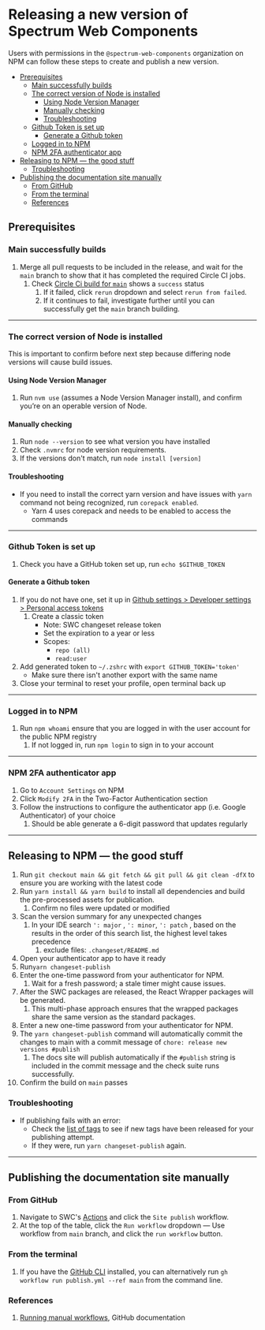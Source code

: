 <!-- omit from toc -->

# Releasing a new version of Spectrum Web Components

Users with permissions in the `@spectrum-web-components` organization on NPM can follow these steps to create and publish a new version.

-   [Prerequisites](#prerequisites)
    -   [Main successfully builds](#main-successfully-builds)
    -   [The correct version of Node is installed](#the-correct-version-of-node-is-installed)
        -   [Using Node Version Manager](#using-node-version-manager)
        -   [Manually checking](#manually-checking)
        -   [Troubleshooting](#troubleshooting)
    -   [Github Token is set up](#github-token-is-set-up)
        -   [Generate a Github token](#generate-a-github-token)
    -   [Logged in to NPM](#logged-in-to-npm)
    -   [NPM 2FA authenticator app](#npm-2fa-authenticator-app)
-   [Releasing to NPM — the good stuff](#releasing-to-npm--the-good-stuff)
    -   [Troubleshooting](#troubleshooting-1)
-   [Publishing the documentation site manually](#publishing-the-documentation-site-manually)
    -   [From GitHub](#from-github)
    -   [From the terminal](#from-the-terminal)
    -   [References](#references)

## Prerequisites

### Main successfully builds

1. Merge all pull requests to be included in the release, and wait for the `main` branch to show that it has completed the required Circle CI jobs.
    1. Check [Circle Ci build for `main`](https://app.circleci.com/pipelines/github/adobe/spectrum-web-components?branch=main) shows a `success` status
        1. If it failed, click `rerun` dropdown and select `rerun from failed`.
        2. If it continues to fail, investigate further until you can successfully get the `main` branch building.

---

### The correct version of Node is installed

This is important to confirm before next step because differing node versions will cause build issues.

#### Using Node Version Manager

1. Run `nvm use` (assumes a Node Version Manager install), and confirm you’re on an operable version of Node.

#### Manually checking

1. Run `node --version` to see what version you have installed
2. Check `.nvmrc` for node version requirements.
3. If the versions don't match, run `node install [version]`

#### Troubleshooting

-   If you need to install the correct yarn version and have issues with `yarn` command not being recognized, run `corepack enabled`.
    -   Yarn 4 uses corepack and needs to be enabled to access the commands

---

### Github Token is set up

1. Check you have a GitHub token set up, run `echo $GITHUB_TOKEN`

#### Generate a Github token

1. If you do not have one, set it up in [Github settings > Developer settings > Personal access tokens](https://github.com/settings/personal-access-tokens)
    1. Create a classic token
        - Note: SWC changeset release token
        - Set the expiration to a year or less
        - Scopes:
            - `repo (all)`
            - `read:user`
2. Add generated token to `~/.zshrc` with `export GITHUB_TOKEN='token'`
    - Make sure there isn't another export with the same name
3. Close your terminal to reset your profile, open terminal back up

---

### Logged in to NPM

1. Run `npm whoami` ensure that you are logged in with the user account for the public NPM registry
    1. If not logged in, run `npm login` to sign in to your account

---

### NPM 2FA authenticator app

1. Go to `Account Settings` on NPM
2. Click `Modify 2FA` in the Two-Factor Authentication section
3. Follow the instructions to configure the authenticator app (i.e. Google Authenticator) of your choice
    1. Should be able generate a 6-digit password that updates regularly

---

## Releasing to NPM — the good stuff

1. Run `git checkout main && git fetch && git pull && git clean -dfX` to ensure you are working with the latest code
2. Run `yarn install && yarn build` to install all dependencies and build the pre-processed assets for publication.
    1. Confirm no files were updated or modified
3. Scan the version summary for any unexpected changes
    1. In your IDE search `': major` , `': minor`, `': patch` , based on the results in the order of this search list, the highest level takes precedence
        1. exclude files: `.changeset/README.md`
4. Open your authenticator app to have it ready
5. Run`yarn changeset-publish`
6. Enter the one-time password from your authenticator for NPM.
    1. Wait for a fresh password; a stale timer might cause issues.
7. After the SWC packages are released, the React Wrapper packages will be generated.
    1. This multi-phase approach ensures that the wrapped packages share the same version as the standard packages.
8. Enter a new one-time password from your authenticator for NPM.
9. The `yarn changeset-publish` command will automatically commit the changes to main with a commit message of `chore: release new versions #publish`
    1. The docs site will publish automatically if the `#publish` string is included in the commit message and the check suite runs successfully.
10. Confirm the build on `main` passes

### Troubleshooting

-   If publishing fails with an error:
    -   Check the [list of tags](https://github.com/adobe/spectrum-web-components/tags) to see if new tags have been released for your publishing attempt.
    -   If they were, run `yarn changeset-publish` again.

---

## Publishing the documentation site manually

### From GitHub

1. Navigate to SWC's [Actions](https://github.com/adobe/spectrum-web-components/actions) and click the `Site publish` workflow.
2. At the top of the table, click the `Run workflow` dropdown — Use workflow from `main` branch, and click the `run workflow` button.

### From the terminal

1. If you have the [GitHub CLI](https://cli.github.com) installed, you can alternatively run `gh workflow run publish.yml --ref main` from the command line.

### References

1. [Running manual workflows](https://docs.github.com/en/actions/managing-workflow-runs/manually-running-a-workflow), GitHub documentation
